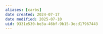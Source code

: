```yaml
---
aliases: [carbs]
date created: 2024-07-17
date modified: 2025-07-10
uid: 9331e530-be3a-46bf-9b15-3ecd17967443
---
```

